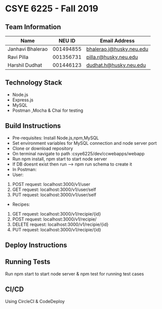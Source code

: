 # CSYE 6225 - Fall 2019

## Team Information

| Name | NEU ID | Email Address |
| --- | --- | --- |
| Janhavi Bhalerao | 001494855 | bhalerao.j@husky.neu.edu |
| Ravi Pilla | 001356731 | pilla.r@husky.neu.edu |
| Harshil Dudhat | 001446123 | dudhat.h@husky.neu.edu |

## Technology Stack
* Node.js
* Express.js
* MySQL
* Postman ,Mocha & Chai for testing

## Build Instructions
* Pre-requisites: Install Node.js,npm,MySQL
* Set environment variables for MySQL connection and node server port
* Clone or download repository
* On terminal navigate to path :csye6225/dev/ccwebapps/webapp
* Run npm install, npm start to start node server
* If DB doesnt exist then run --> npm run schema to create it
* In Postman:
* User:
1. POST request: localhost:3000/v1/user
2. GET request: localhost:3000/v1/user/self
3. PUT request: localhost:3000/v1/user/self
* Recipes:
1. GET request: localhost:3000/v1/recipie/{id}
2. POST request: localhost:3000/v1/recipie/
3. DELETE request: localhost:3000/v1/recipie/{id}
4. PUT request: localhost:3000/v1/recipie/{id}

## Deploy Instructions

## Running Tests
Run npm start to start node server & npm test for running test cases

## CI/CD
Using CircleCI & CodeDeploy

